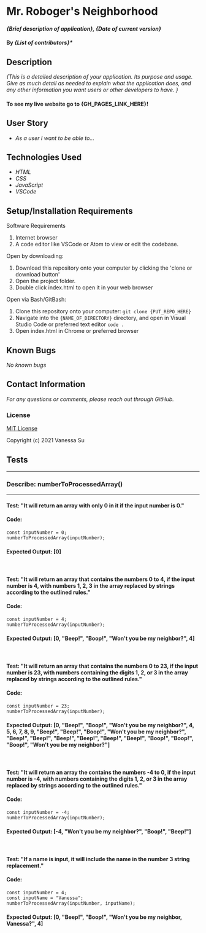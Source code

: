 # Mr. Roboger's Neighborhood

#### _{Brief description of application}, {Date of current version}_

#### By _**{List of contributors}***_

## Description

_{This is a detailed description of your application. Its purpose and usage.  Give as much detail as needed to explain what the application does, and any other information you want users or other developers to have. }_

#### To see my live website go to {GH_PAGES_LINK_HERE}!

## User Story

* _As a user I want to be able to..._

## Technologies Used

* _HTML_
* _CSS_
* _JavaScript_
* _VSCode_

## Setup/Installation Requirements

Software Requirements
1. Internet browser
2. A code editor like VSCode or Atom to view or edit the codebase.

Open by downloading:
1. Download this repository onto your computer by clicking the 'clone or download button'
2. Open the project folder.
2. Double click index.html to open it in your web browser

Open via Bash/GitBash:
1. Clone this repository onto your computer:
`git clone {PUT_REPO_HERE}`
2. Navigate into the `{NAME_OF_DIRECTORY}` directory, and open in Visual Studio Code or preferred text editor
`code .`
3. Open index.html in Chrome or preferred browser


## Known Bugs

_No known bugs_

## Contact Information

_For any questions or comments, please reach out through GitHub._

### License

[MIT License](license)

Copyright (c) 2021 Vanessa Su

## Tests

***
### **Describe:** numberToProcessedArray()
***

#### **Test:** "It will return an array with only 0 in it if the input number is 0."
#### **Code:** 
    const inputNumber = 0;
    numberToProcessedArray(inputNumber);
#### **Expected Output:** [0]
&nbsp;

#### **Test:** "It will return an array that contains the numbers 0 to 4, if the input number is 4, with numbers 1, 2, 3 in the array replaced by strings according to the outlined rules."
#### **Code:** 
    const inputNumber = 4;
    numberToProcessedArray(inputNumber);
#### **Expected Output:** [0, "Beep!", "Boop!", "Won't you be my neighbor?", 4]
&nbsp;

#### **Test:** "It will return an array that contains the numbers 0 to 23, if the input number is 23, with numbers containing the digits 1, 2, or 3 in the array replaced by strings according to the outlined rules."
#### **Code:** 
    const inputNumber = 23;
    numberToProcessedArray(inputNumber);
#### **Expected Output:** [0, "Beep!", "Boop!", "Won't you be my neighbor?", 4, 5, 6, 7, 8, 9, "Beep!", "Beep!", "Boop!", "Won't you be my neighbor?", "Beep!", "Beep!", "Beep!", "Beep!", "Beep!", "Beep!", "Boop!", "Boop!", "Boop!", "Won't you be my neighbor?"]
&nbsp;

#### **Test:** "It will return an array the contains the numbers -4 to 0, if the input number is -4, with numbers containing the digits 1, 2, or 3 in the array replaced by strings according to the outlined rules."
#### **Code:** 
    const inputNumber = -4;
    numberToProcessedArray(inputNumber);
#### **Expected Output:** [-4, "Won't you be my neighbor?", "Boop!", "Beep!"]
&nbsp;

#### **Test:** "If a name is input, it will include the name in the number 3 string replacement."
#### **Code:** 
    const inputNumber = 4;
    const inputName = "Vanessa";
    numberToProcessedArray(inputNumber, inputName);
#### **Expected Output:** [0, "Beep!", "Boop!", "Won't you be my neighbor, Vanessa?", 4]
&nbsp;
